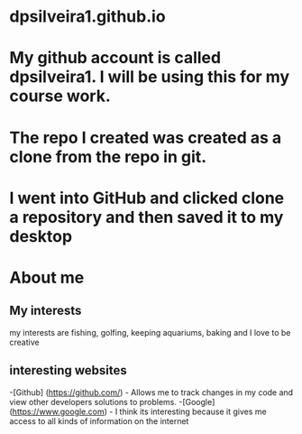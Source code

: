 # dpsilveira1.github.io
# My github account is called dpsilveira1.  I will be using this for my course work.
# The repo I created was created as a clone from the repo in git.
# I went into GitHub and clicked clone a repository and then saved it to my desktop

# About me
## My interests
my interests are fishing, golfing, keeping aquariums, baking and I love to be creative
## interesting websites
-[Github] (https://github.com/) - Allows me to track changes in my code and view other developers solutions to problems.
-[Google] (https://www.google.com) - I think its interesting because it gives me access to all kinds of information on the internet